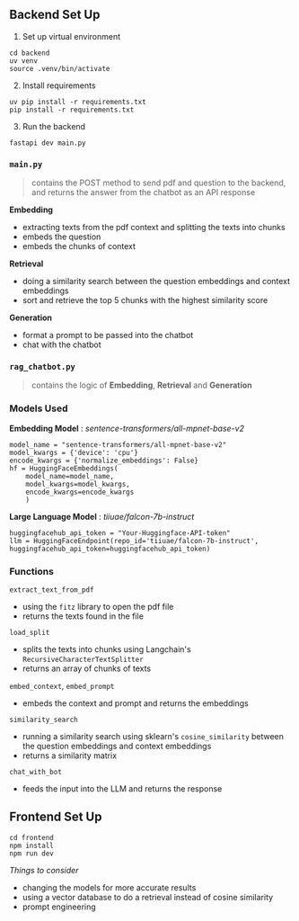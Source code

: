 ## Backend Set Up
1. Set up virtual environment

```
cd backend
uv venv
source .venv/bin/activate
```
2. Install requirements
```
uv pip install -r requirements.txt
pip install -r requirements.txt
```
3. Run the backend
```
fastapi dev main.py
```

### `main.py`
> contains the POST method to send pdf and question to the backend, and returns the answer from the chatbot as an API response

**Embedding**
- extracting texts from the pdf context and splitting the texts into chunks
- embeds the question
- embeds the chunks of context

**Retrieval**
- doing a similarity search between the question embeddings and context embeddings
- sort and retrieve the top 5 chunks with the highest similarity score

**Generation**
- format a prompt to be passed into the chatbot
- chat with the chatbot

### `rag_chatbot.py`
> contains the logic of **Embedding**, **Retrieval** and **Generation**

### Models Used

**Embedding Model** :  *sentence-transformers/all-mpnet-base-v2*
```
model_name = "sentence-transformers/all-mpnet-base-v2"
model_kwargs = {'device': 'cpu'}
encode_kwargs = {'normalize_embeddings': False}
hf = HuggingFaceEmbeddings(
    model_name=model_name,
    model_kwargs=model_kwargs,
    encode_kwargs=encode_kwargs
    )
```
**Large Language Model** : *tiiuae/falcon-7b-instruct*
```
huggingfacehub_api_token = "Your-Huggingface-API-token"
llm = HuggingFaceEndpoint(repo_id='tiiuae/falcon-7b-instruct', huggingfacehub_api_token=huggingfacehub_api_token)
```
### Functions

`extract_text_from_pdf`
- using the `fitz` library to open the pdf file
- returns the texts found in the file

`load_split`
- splits the texts into chunks using Langchain's `RecursiveCharacterTextSplitter`
- returns an array of chunks of texts

`embed_context`,  `embed_prompt`
- embeds the context and prompt and returns the embeddings

`similarity_search`
- running a similarity search using sklearn's `cosine_similarity` between the question embeddings and context embeddings
- returns a similarity matrix 

`chat_with_bot`
- feeds the input into the LLM and returns the response

## Frontend Set Up
```
cd frontend
npm install
npm run dev
```

*Things to consider*
- changing the models for more accurate results
- using a vector database to do a retrieval instead of cosine similarity
- prompt engineering